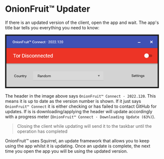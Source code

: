 # OnionFruit™ Updater

If there is an updated version of the client, open the app and wait. The app's title bar tells you everything you need to know:

![](img/onionfruit-window.png "OnionFruit Window")

The header in the image above says `OnionFruit™ Connect · 2022.120`. This means it is up to date as the version number is shown. If it just says `OnionFruit™ Connect` it is either checking or has failed to contact GitHub for updates. If is is downloading/applying the header will update accordingly with a progress meter (`OnionFruit™ Connect · Downloading Update (63%)`).

> Closing the client while updating will send it to the taskbar until the operation has completed

OnionFruit™ uses Squirrel, an update framework that allows you to keep using the app whilst it is updating. Once an update is complete, the next time you open the app you will be using the updated version.